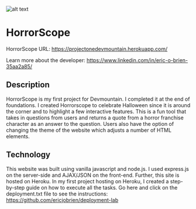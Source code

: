 ![alt text](https://media.istockphoto.com/vectors/skull-and-crossbones-icon-on-white-background-vector-vector-id539681702?k=20&m=539681702&s=612x612&w=0&h=CWRAuCxpO1GuU8gujFzP7iKJdjgiDlxiBacakBx-jIY= "HorrorScope")

# HorrorScope
HorrorScope URL: https://projectonedevmountain.herokuapp.com/

Learn more about the developer: https://www.linkedin.com/in/eric-o-brien-35aa2a85/

## Description
HorrorScope is my first project for Devmountain.  I completed it at the end of foundations.  I created Horrorscope to celebrate Halloween since it is around the corner 
and to highlight a few interactive features.  This is a fun tool that takes in questions from users and returns a quote from a horror franchise character as an answer to the question.
Users also have the option of changing the theme of the website which adjusts a number of HTML elements. 
## Technology
This website was built using vanilla javascript and node.js.  I used express.js on the server-side and AJAX/JSON on the front-end.  Further, this site is hosted on Heroku.  In my first project hosting on Heroku, I created a step-by-step guide on how to execute all the tasks.  Go here and click on the deployment.txt file to see the instructions: https://github.com/ericjobrien/deployment-lab

